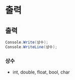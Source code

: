 # 출력

## 출력
```c#
Console.Write(상수);
Console.WriteLine(상수);
```

### 상수
- int, double, float, bool, char
